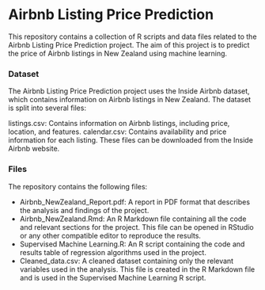 # Airbnb Listing Price Prediction
This repository contains a collection of R scripts and data files related to the Airbnb Listing Price Prediction project. The aim of this project is to predict the price of Airbnb listings in New Zealand using machine learning.

### Dataset
The Airbnb Listing Price Prediction project uses the Inside Airbnb dataset, which contains information on Airbnb listings in New Zealand. The dataset is split into several files:

listings.csv: Contains information on Airbnb listings, including price, location, and features.
calendar.csv: Contains availability and price information for each listing.
These files can be downloaded from the Inside Airbnb website.


### Files
The repository contains the following files:

- Airbnb_NewZealand_Report.pdf: A report in PDF format that describes the analysis and findings of the project.
- Airbnb_NewZealand.Rmd: An R Markdown file containing all the code and relevant sections for the project. This file can be opened in RStudio or any other compatible editor to reproduce the results.
- Supervised Machine Learning.R: An R script containing the code and results table of regression algorithms used in the project.
- Cleaned_data.csv: A cleaned dataset containing only the relevant variables used in the analysis. This file is created in the R Markdown file and is used in the Supervised Machine Learning R script.



